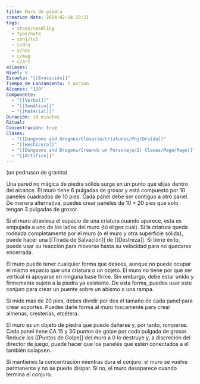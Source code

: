 ```yaml
---
title: Muro de piedra
creation date: 2024-02-14 23:21
tags:
  - state/seedling
  - type/note
  - conj/lv5
  - c/dru
  - c/hec
  - c/mag
  - c/art
aliases: 
Nivel: 5
Escuela: "[[Evocación]]"
Tiempo_de_Lanzamiento: 1 accion
Alcance: "120"
Componente:
  - "[[Verbal]]"
  - "[[Somático]]"
  - "[[Material]]"
Duración: 10 minutos
Ritual: 
Concentración: true
Clases:
  - "[[Dungeons and Dragons/Glosario/Criaturas/Pnj/Druida]]"
  - "[[Hechicero]]"
  - "[[Dungeons and Dragons/Creando un Personaje/2) Clases/Mago/Mago]]"
  - "[[Artífice]]"
---
```

(un pedrusco de granito)

Una pared no mágica de piedra sólida surge en un punto que elijas dentro del alcance. El muro tiene 6 pulgadas de grosor y está compuesto por 10 paneles cuadrados de 10 pies. Cada panel debe ser contiguo a otro panel. De manera alternativa, puedes crear paneles de 10 × 20 pies que solo tengan 3 pulgadas de grosor.

Si el muro atraviesa el espacio de una criatura cuando aparece, esta es empujada a uno de los lados del muro (tú eliges cuál). Si la criatura queda rodeada completamente por el muro (o el muro y otra superficie sólida), puede hacer una [[Tirada de Salvación]] de [[Destreza]]. Si tiene éxito, puede usar su reacción para moverse hasta su velocidad para no quedarse encerrada.

El muro puede tener cualquier forma que desees, aunque no puede ocupar el mismo espacio que una criatura o un objeto. El muro no tiene por qué ser vertical ni apoyarse en ninguna base firme. Sin embargo, debe estar unido y firmemente sujeto a la piedra ya existente. De esta forma, puedes usar este conjuro para crear un puente sobre un abismo o una rampa.

Si mide más de 20 pies, debes dividir por dos el tamaño de cada panel para crear soportes. Puedes darle forma al muro toscamente para crear almenas, cresterías, etcétera.

El muro es un objeto de piedra que puede dañarse y, por tanto, romperse. Cada panel tiene CA 15 y 30 puntos de golpe por cada pulgada de grosor. Reducir los [[Puntos de Golpe]] del muro a 0 lo destruye y, a discreción del director de juego, puede hacer que los paneles que estén conectados a él también colapsen.

Si mantienes la concentración mientras dura el conjuro, el muro se vuelve permanente y no se puede disipar. Si no, el muro desaparece cuando termina el conjuro.

